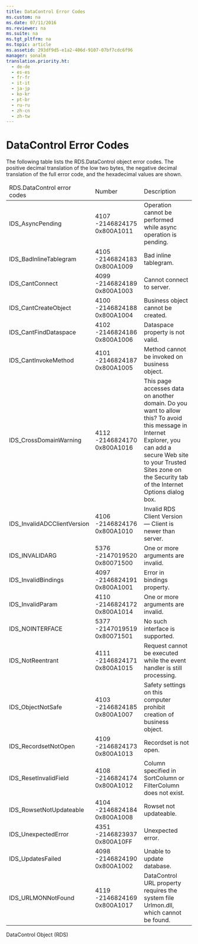 ```yaml
---
title: DataControl Error Codes
ms.custom: na
ms.date: 07/11/2016
ms.reviewer: na
ms.suite: na
ms.tgt_pltfrm: na
ms.topic: article
ms.assetid: 293df9d5-e1a2-406d-9107-07bf7cdc6f96
manager: sonalm
translation.priority.ht: 
  - de-de
  - es-es
  - fr-fr
  - it-it
  - ja-jp
  - ko-kr
  - pt-br
  - ru-ru
  - zh-cn
  - zh-tw
---
```

# DataControl Error Codes
<?xml version="1.0" encoding="utf-8"?>
<developerReferenceWithoutSyntaxDocument xmlns="http://ddue.schemas.microsoft.com/authoring/2003/5" xmlns:xlink="http://www.w3.org/1999/xlink" xmlns:xsi="http://www.w3.org/2001/XMLSchema-instance" xsi:schemaLocation="http://ddue.schemas.microsoft.com/authoring/2003/5 http://dduestorage.blob.core.windows.net/ddueschema/developer.xsd">
  <introduction>
    <para>The following table lists the <legacyLink xlink:href="d85ea4fc-451c-436e-97b8-58f92b149dd0">RDS.DataControl</legacyLink> object error codes. The positive decimal translation of the low two bytes, the negative decimal translation of the full error code, and the hexadecimal values are shown.</para>
    <table xmlns:caps="http://schemas.microsoft.com/build/caps/2013/11">
      <thead>
        <tr>
          <TD>
            <para>RDS.DataControl error codes</para>
          </TD>
          <TD>
            <para>Number</para>
          </TD>
          <TD>
            <para>Description</para>
          </TD>
        </tr>
      </thead>
      <tbody>
        <tr>
          <TD>
            <para>               <legacyBold>IDS_AsyncPending</legacyBold>             </para>
          </TD>
          <TD>
            <para>4107 -2146824175 0x800A1011</para>
          </TD>
          <TD>
            <para>Operation cannot be performed while async operation is pending.</para>
          </TD>
        </tr>
        <tr>
          <TD>
            <para>               <legacyBold>IDS_BadInlineTablegram</legacyBold>             </para>
          </TD>
          <TD>
            <para>4105 -2146824183 0x800A1009</para>
          </TD>
          <TD>
            <para>Bad inline tablegram.</para>
          </TD>
        </tr>
        <tr>
          <TD>
            <para>               <legacyBold>IDS_CantConnect</legacyBold>             </para>
          </TD>
          <TD>
            <para>4099 -2146824189 0x800A1003</para>
          </TD>
          <TD>
            <para>Cannot connect to server.</para>
          </TD>
        </tr>
        <tr>
          <TD>
            <para>               <legacyBold>IDS_CantCreateObject</legacyBold>             </para>
          </TD>
          <TD>
            <para>4100 -2146824188 0x800A1004</para>
          </TD>
          <TD>
            <para>Business object cannot be created.</para>
          </TD>
        </tr>
        <tr>
          <TD>
            <para>               <legacyBold>IDS_CantFindDataspace</legacyBold>             </para>
          </TD>
          <TD>
            <para>4102 -2146824186 0x800A1006</para>
          </TD>
          <TD>
            <para>Dataspace property is not valid.</para>
          </TD>
        </tr>
        <tr>
          <TD>
            <para>               <legacyBold>IDS_CantInvokeMethod</legacyBold>             </para>
          </TD>
          <TD>
            <para>4101 -2146824187 0x800A1005</para>
          </TD>
          <TD>
            <para>Method cannot be invoked on business object.</para>
          </TD>
        </tr>
        <tr>
          <TD>
            <para>               <legacyBold>IDS_CrossDomainWarning</legacyBold>             </para>
          </TD>
          <TD>
            <para>4112 -2146824170 0x800A1016</para>
          </TD>
          <TD>
            <para>This page accesses data on another domain. Do you want to allow this? To avoid this message in Internet Explorer, you can add a secure Web site to your Trusted Sites zone on the <legacyBold>Security</legacyBold> tab of the <legacyBold>Internet Options</legacyBold> dialog box.</para>
          </TD>
        </tr>
        <tr>
          <TD>
            <para>               <legacyBold>IDS_InvalidADCClientVersion</legacyBold>             </para>
          </TD>
          <TD>
            <para>4106 -2146824176 0x800A1010</para>
          </TD>
          <TD>
            <para>Invalid RDS Client Version — Client is newer than server.</para>
          </TD>
        </tr>
        <tr>
          <TD>
            <para>               <legacyBold>IDS_INVALIDARG</legacyBold>             </para>
          </TD>
          <TD>
            <para>5376 -2147019520 0x80071500</para>
          </TD>
          <TD>
            <para>One or more arguments are invalid.</para>
          </TD>
        </tr>
        <tr>
          <TD>
            <para>               <legacyBold>IDS_InvalidBindings</legacyBold>             </para>
          </TD>
          <TD>
            <para>4097 -2146824191 0x800A1001</para>
          </TD>
          <TD>
            <para>Error in bindings property.</para>
          </TD>
        </tr>
        <tr>
          <TD>
            <para>               <legacyBold>IDS_InvalidParam</legacyBold>             </para>
          </TD>
          <TD>
            <para>4110 -2146824172 0x800A1014</para>
          </TD>
          <TD>
            <para>One or more arguments are invalid.</para>
          </TD>
        </tr>
        <tr>
          <TD>
            <para>               <legacyBold>IDS_NOINTERFACE</legacyBold>             </para>
          </TD>
          <TD>
            <para>5377 -2147019519 0x80071501</para>
          </TD>
          <TD>
            <para>No such interface is supported.</para>
          </TD>
        </tr>
        <tr>
          <TD>
            <para>               <legacyBold>IDS_NotReentrant</legacyBold>             </para>
          </TD>
          <TD>
            <para>4111 -2146824171 0x800A1015</para>
          </TD>
          <TD>
            <para>Request cannot be executed while the event handler is still processing.</para>
          </TD>
        </tr>
        <tr>
          <TD>
            <para>               <legacyBold>IDS_ObjectNotSafe</legacyBold>             </para>
          </TD>
          <TD>
            <para>4103 -2146824185 0x800A1007</para>
          </TD>
          <TD>
            <para>Safety settings on this computer prohibit creation of business object.</para>
          </TD>
        </tr>
        <tr>
          <TD>
            <para>               <legacyBold>IDS_RecordsetNotOpen</legacyBold>             </para>
          </TD>
          <TD>
            <para>4109 -2146824173 0x800A1013</para>
          </TD>
          <TD>
            <para>               <legacyBold>Recordset</legacyBold> is not open.</para>
          </TD>
        </tr>
        <tr>
          <TD>
            <para>               <legacyBold>IDS_ResetInvalidField</legacyBold>             </para>
          </TD>
          <TD>
            <para>4108 -2146824174 0x800A1012</para>
          </TD>
          <TD>
            <para>Column specified in <legacyBold>SortColumn</legacyBold> or <legacyBold>FilterColumn</legacyBold> does not exist.</para>
          </TD>
        </tr>
        <tr>
          <TD>
            <para>               <legacyBold>IDS_RowsetNotUpdateable</legacyBold>             </para>
          </TD>
          <TD>
            <para>4104 -2146824184 0x800A1008</para>
          </TD>
          <TD>
            <para>Rowset not updateable.</para>
          </TD>
        </tr>
        <tr>
          <TD>
            <para>               <legacyBold>IDS_UnexpectedError</legacyBold>             </para>
          </TD>
          <TD>
            <para>4351 -2146823937 0x800A10FF</para>
          </TD>
          <TD>
            <para>Unexpected error.</para>
          </TD>
        </tr>
        <tr>
          <TD>
            <para>               <legacyBold>IDS_UpdatesFailed</legacyBold>             </para>
          </TD>
          <TD>
            <para>4098 -2146824190 0x800A1002</para>
          </TD>
          <TD>
            <para>Unable to update database.</para>
          </TD>
        </tr>
        <tr>
          <TD>
            <para>               <legacyBold>IDS_URLMONNotFound</legacyBold>             </para>
          </TD>
          <TD>
            <para>4119 -2146824169 0x800A1017</para>
          </TD>
          <TD>
            <para>DataControl <legacyBold>URL</legacyBold> property requires the system file Urlmon.dll, which cannot be found.</para>
          </TD>
        </tr>
      </tbody>
    </table>
  </introduction>
  <relatedTopics>
<link xlink:href="d85ea4fc-451c-436e-97b8-58f92b149dd0">DataControl Object (RDS)</link>
</relatedTopics>
</developerReferenceWithoutSyntaxDocument>